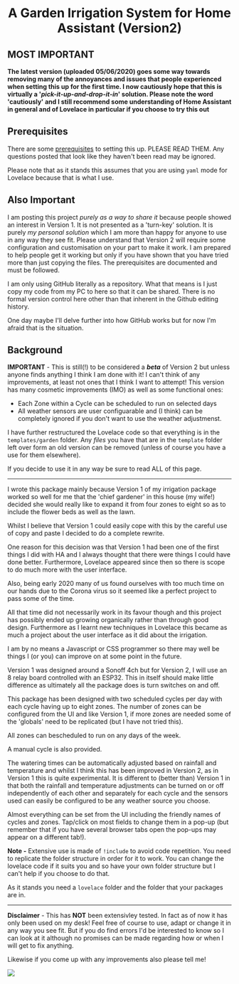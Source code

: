 <h1 align="center">A Garden Irrigation System for Home Assistant (Version2)</h1>

<h2>MOST IMPORTANT</h2>

__The latest version (uploaded 05/06/2020) goes some way towards removing many of the annoyances and issues that people experienced when setting this up for the first time. I now cautiously hope that this is virtually a '*pick-it-up-and-drop-it-in*' solution.
Please note the word 'cautiously' and I still recommend some understanding of Home Assistant in general and of Lovelace in particular if you choose to try this out__


<h2>Prerequisites</h2>

There are some [prerequisites](https://github.com/kloggy/HA-Irrigation-Version2/blob/master/prerequisites.md) to setting this up. PLEASE READ THEM. Any questions posted that look like they haven't been read may be ignored.


Please note that as it stands this assumes that you are using `yaml` mode for Lovelace because that is what I use.


<h2> Also Important</h2>

I am posting this project *purely as a way to share it* because people showed an interest in Version 1. It is not presented as a 'turn-key' solution. It is purely *my personal solution* which I am more than happy for anyone to use in any way they see fit. Please understand that Version 2 will require some configuration and customisation on your part to make it work. I am prepared to help people get it working but only if you have shown that you have tried more than just copying the files. The prerequisites are documented and must be followed.

I am only using GitHub literally as a repository. What that means is I just copy my code from my PC to here so that it can be shared. There is no formal version control here other than that inherent in the Github editing history.

One day maybe I'll delve further into how GitHub works but for now I'm afraid that is the situation.


<h2>Background</h2>

__IMPORTANT__ - This is still(!) to be considered a *__beta__* of Version 2 but unless anyone finds anything I think I am done with it! I can't think of any improvements, at least not ones that I think I want to attempt! This version has many cosmetic improvements (IMO) as well as some functional ones:
- Each Zone within a Cycle can be scheduled to run on selected days
- All weather sensors are user configuarable and (I think) can be completely ignored if you don't want to use the weather adjustmenst.

I have further restructured the Lovelace code so that everything is in the `templates/garden` folder. Any *files* you have that are in the `template` folder left over form an old version can be removed (unless of course you have a use for them elsewhere).

If you decide to use it in any way be sure to read ALL of this page.

-----

I wrote this package mainly because Version 1 of my irrigation package worked so well for me that the 'chief gardener' in this house (my wife!) decided she would really like to expand it from four zones to eight so as to include the flower beds as well as the lawn.

Whilst I believe that Version 1 could easily cope with this by the careful use of copy and paste I decided to do a complete rewrite.

One reason for this decision was that Version 1 had been one of the first things I did with HA and I always thought that there were things I could have done better. Furthermore, Lovelace appeared since then so there is scope to do much more with the user interface.

Also, being early 2020 many of us found ourselves with too much time on our hands due to the Corona virus so it seemed like a perfect project to pass some of the time.

All that time did not necessarily work in its favour though and this project has possibly ended up growing organically rather than through good design. Furthermore as I learnt new techniques in Lovelace this became as much a project about the user interface as it did about the irrigation.

I am by no means a Javascript or CSS programmer so there may well be things I (or you) can improve on at some point in the future. 

Version 1 was designed around a Sonoff 4ch but for Version 2, I will use an 8 relay board controlled with an ESP32.
This in itself should make little difference as ultimately all the package does is turn switches on and off.

This package has been designed with two scheduled cycles per day with each cycle having up to eight zones. The number of zones can be configured from the UI and like Version 1, if more zones are needed some of the 'globals' need to be replicated (but I have not tried this).

All zones can bescheduled to run on any days of the week.

A manual cycle is also provided.

The watering times can be automatically adjusted based on rainfall and temperature and whilst I think this has been improved in Version 2, as in Version 1 this is quite experimental. It is different to (better than) Version 1 in that both the rainfall and temperature adjustments can be turned on or off independently of each other and separately for each cycle and the sensors used can easily be configured to be any weather source you choose.

Almost everything can be set from the UI including the friendly names of cycles and zones. Tap/click on most fields to change them in a pop-up (but remember that if you have several browser tabs open the pop-ups may appear on a different tab!). 

__Note -__ Extensive use is made of `!include` to avoid code repetition. You need to replicate the folder structure in order for it to work. You can change the lovelace code if it suits you and so have your own folder structure but I can't help if you choose to do that.

As it stands you need a `lovelace` folder and the folder that your packages are in.

--------------

__Disclaimer__ - This has __NOT__ been extensivley tested. In fact as of now it has only been used on my desk! Feel free of course to use, adapt or change it in any way you see fit. But if you do find errors I'd be interested to know so I can look at it although no promises can be made regarding how or when I will get to fix anything.


Likewise if you come up with any improvements also please tell me!


<img src="https://github.com/kloggy/HA-Irrigation-Version2/blob/master/screenshots/screenshot-v2.png">
